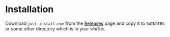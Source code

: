 # Installation

Download `just-install.exe` from the
[Releases](https://github.com/lvillani/just-install/releases) page and copy
it to `%WINDIR%` or some other directory which is in your `%PATH%`.
